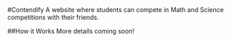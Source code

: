 <snippet>
#Contendify
A website where students can compete in Math and Science competitions with their friends.

##How it Works
More details coming soon!
</snippet>
